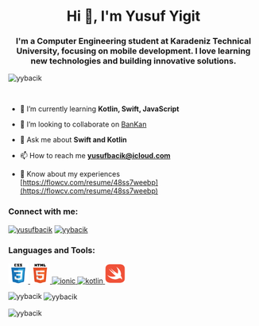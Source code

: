 <h1 align="center">Hi 👋, I'm Yusuf Yigit</h1>
<h3 align="center">I'm a Computer Engineering student at Karadeniz Technical University, focusing on mobile development. I love learning new technologies and building innovative solutions.</h3>

<p align="left"> <img src="https://komarev.com/ghpvc/?username=yybacik&label=Profile%20views&color=0e75b6&style=flat" alt="yybacik" /> </p>

<p align="left"> <a href="https://twitter.com/" target="blank"><img src="https://img.shields.io/twitter/follow/?logo=twitter&style=for-the-badge" alt="" /></a> </p>

- 🌱 I’m currently learning **Kotlin, Swift, JavaScript**

- 👯 I’m looking to collaborate on [BanKan](https://github.com/arafkubraa/BanKan)

- 💬 Ask me about **Swift and Kotlin**

- 📫 How to reach me **yusufbacik@icloud.com**

- 📄 Know about my experiences [https://flowcv.com/resume/48ss7weebp](https://flowcv.com/resume/48ss7weebp)

<h3 align="left">Connect with me:</h3>
<p align="left">
<a href="https://linkedin.com/in/yusufbacik" target="blank"><img align="center" src="https://raw.githubusercontent.com/rahuldkjain/github-profile-readme-generator/master/src/images/icons/Social/linked-in-alt.svg" alt="yusufbacik" height="30" width="40" /></a>
<a href="https://instagram.com/yybacik" target="blank"><img align="center" src="https://raw.githubusercontent.com/rahuldkjain/github-profile-readme-generator/master/src/images/icons/Social/instagram.svg" alt="yybacik" height="30" width="40" /></a>
</p>

<h3 align="left">Languages and Tools:</h3>
<p align="left"> <a href="https://www.w3schools.com/css/" target="_blank" rel="noreferrer"> <img src="https://raw.githubusercontent.com/devicons/devicon/master/icons/css3/css3-original-wordmark.svg" alt="css3" width="40" height="40"/> </a> <a href="https://www.w3.org/html/" target="_blank" rel="noreferrer"> <img src="https://raw.githubusercontent.com/devicons/devicon/master/icons/html5/html5-original-wordmark.svg" alt="html5" width="40" height="40"/> </a> <a href="https://ionicframework.com" target="_blank" rel="noreferrer"> <img src="https://upload.wikimedia.org/wikipedia/commons/d/d1/Ionic_Logo.svg" alt="ionic" width="40" height="40"/> </a> <a href="https://kotlinlang.org" target="_blank" rel="noreferrer"> <img src="https://www.vectorlogo.zone/logos/kotlinlang/kotlinlang-icon.svg" alt="kotlin" width="40" height="40"/> </a> <a href="https://developer.apple.com/swift/" target="_blank" rel="noreferrer"> <img src="https://raw.githubusercontent.com/devicons/devicon/master/icons/swift/swift-original.svg" alt="swift" width="40" height="40"/> </a> </p>

<p><img align="left" src="https://github-readme-stats.vercel.app/api/top-langs?username=yybacik&show_icons=true&locale=en&layout=compact" alt="yybacik" /></p>

<p>&nbsp;<img align="center" src="https://github-readme-stats.vercel.app/api?username=yybacik&show_icons=true&locale=en" alt="yybacik" /></p>

<p><img align="center" src="https://github-readme-streak-stats.herokuapp.com/?user=yybacik&" alt="yybacik" /></p>
